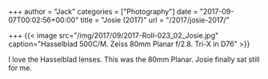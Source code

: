+++
author = "Jack"
categories = ["Photography"]
date = "2017-09-07T00:02:56+00:00"
title = "Josie (2017)"
url = "/2017/josie-2017/"

+++
{{< image src="/img/2017/09/2017-Roll-023_02_Josie.jpg" caption="Hasselblad 500C/M. Zeiss 80mm Planar f/2.8. Tri-X in D76" >}}

I love the Hasselblad lenses. This was the 80mm Planar. Josie finally sat still for me.

